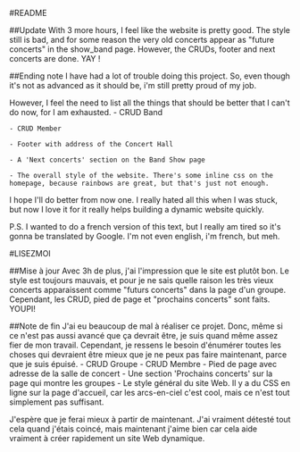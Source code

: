 #README

##Update
With 3 more hours, I feel like the website is pretty good. The style still is bad, and for some reason the very old concerts appear as "future concerts" in the show_band page.
However, the CRUDs, footer and next concerts are done. YAY !

##Ending note
I have had a lot of trouble doing this project. So, even though it's not as advanced as it should be, i'm still pretty proud of my job.

However, I feel the need to list all the things that should be better that I can't do now, for I am exhausted.
	- CRUD Band
	
	- CRUD Member
	
	- Footer with address of the Concert Hall
	
	- A 'Next concerts' section on the Band Show page
	
	- The overall style of the website. There's some inline css on the homepage, because rainbows are great, but that's just not enough.

I hope I'll do better from now one. I really hated all this when I was stuck, but now I love it for it really helps building a dynamic website quickly.

P.S. I wanted to do a french version of this text, but I really am tired so it's gonna be translated by Google. I'm not even english, i'm french, but meh.

#LISEZMOI

##Mise à jour
Avec 3h de plus, j'ai l'impression que le site est plutôt bon. Le style est toujours mauvais, et pour je ne sais quelle raison les très vieux concerts apparaissent comme "futurs concerts" dans la page d'un groupe.
Cependant, les CRUD, pied de page et "prochains concerts" sont faits. YOUPI!

##Note de fin
J'ai eu beaucoup de mal à réaliser ce projet. Donc, même si ce n'est pas aussi avancé que ça devrait être, je suis quand même assez fier de mon travail.
Cependant, je ressens le besoin d'énumérer toutes les choses qui devraient être mieux que je ne peux pas faire maintenant, parce que je suis épuisé.
        - CRUD Groupe
        - CRUD Membre
        - Pied de page avec adresse de la salle de concert
        - Une section 'Prochains concerts' sur la page qui montre les groupes
        - Le style général du site Web. Il y a du CSS en ligne sur la page d'accueil, car les arcs-en-ciel c'est cool, mais ce n'est tout simplement pas suffisant.

J'espère que je ferai mieux à partir de maintenant. J'ai vraiment détesté tout cela quand j'étais coincé, mais maintenant j'aime bien car cela aide vraiment à créer rapidement un site Web dynamique.
